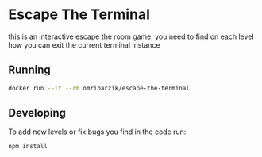 # Escape The Terminal

this is an interactive escape the room game, you need to find on each level how you can exit the current terminal instance

## Running

```sh
docker run --it --rm omribarzik/escape-the-terminal
```

## Developing

To add new levels or fix bugs you find in the code run:

```sh
npm install
```
